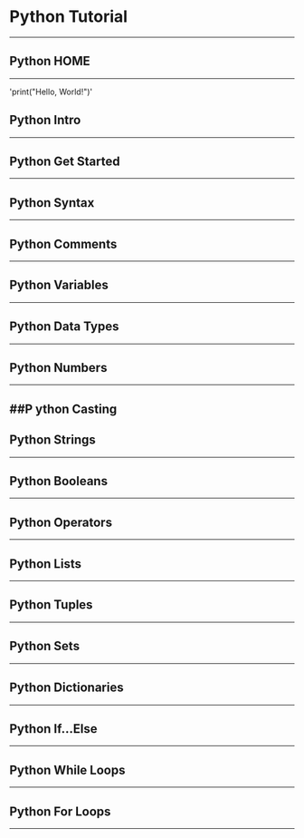 # Python Tutorial 
---
## Python HOME 
---
'print("Hello, World!")'
## Python Intro 
---
## Python Get Started 
---
## Python Syntax 
---
## Python Comments 
---
## Python Variables 
---
## Python Data Types 
---
## Python Numbers 
---
##P ython Casting 
---
## Python Strings 
---
## Python Booleans 
---
## Python Operators 
---
## Python Lists 
---
## Python Tuples 
---
## Python Sets 
---
## Python Dictionaries 
---
## Python If...Else 
---
## Python While Loops 
---
## Python For Loops 
---
